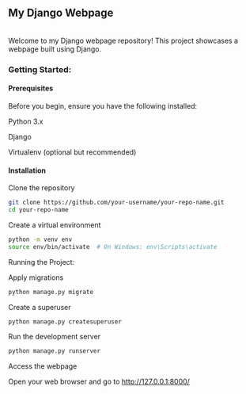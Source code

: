 <h2>My Django Webpage </h2> <br>
Welcome to my Django webpage repository! This project showcases a webpage built using Django.

<h3>Getting Started: </h3>
<h4>Prerequisites</h4>
Before you begin, ensure you have the following installed:

Python 3.x

Django

Virtualenv (optional but recommended)

<h4>Installation</h4>
Clone the repository

```bash
git clone https://github.com/your-username/your-repo-name.git
cd your-repo-name
```

Create a virtual environment

```bash
python -m venv env
source env/bin/activate  # On Windows: env\Scripts\activate
```

Running the Project:

Apply migrations

```bash
python manage.py migrate
```

Create a superuser

```bash
python manage.py createsuperuser
```

Run the development server

```bash
python manage.py runserver
```

Access the webpage

Open your web browser and go to http://127.0.0.1:8000/
